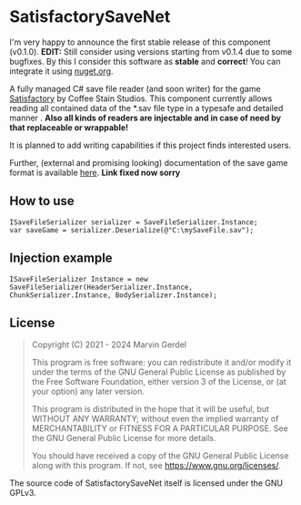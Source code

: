 # SatisfactorySaveNet
I'm very happy to announce the first stable release of this component (v0.1.0).
 **EDIT:** Still consider using versions starting from v0.1.4 due to some bugfixes.
By this I consider this software as **stable** and **correct**!
You can integrate it using [nuget.org](https://www.nuget.org/packages/SatisfactorySaveNet/).

A fully managed C# save file reader (and soon writer) for the game [Satisfactory](https://www.satisfactorygame.com/) by Coffee Stain Studios.
This component currently allows reading all contained data of the *.sav file type in a typesafe and detailed manner .
**Also all kinds of readers are injectable and in case of need by that replaceable or wrappable!**

It is planned to add writing capabilities if this project finds interested users.

Further, (external and promising looking) documentation of the save game format is available [here](https://github.com/moritz-h/satisfactory-3d-map/blob/master/docs/SATISFACTORY_SAVE.md). **Link fixed now sorry**

## How to use
```CSharp
ISaveFileSerializer serializer = SaveFileSerializer.Instance;
var saveGame = serializer.Deserialize(@"C:\mySaveFile.sav");
```

## Injection example
```CSharp
ISaveFileSerializer Instance = new SaveFileSerializer(HeaderSerializer.Instance, ChunkSerializer.Instance, BodySerializer.Instance);
```

## License
> Copyright (C) 2021 - 2024 Marvin Gerdel
>
> This program is free software: you can redistribute it and/or modify
> it under the terms of the GNU General Public License as published by
> the Free Software Foundation, either version 3 of the License, or
> (at your option) any later version.
>
> This program is distributed in the hope that it will be useful,
> but WITHOUT ANY WARRANTY; without even the implied warranty of
> MERCHANTABILITY or FITNESS FOR A PARTICULAR PURPOSE.  See the
> GNU General Public License for more details.
>
> You should have received a copy of the GNU General Public License
> along with this program.  If not, see <https://www.gnu.org/licenses/>.

The source code of SatisfactorySaveNet itself is licensed under the GNU GPLv3.

